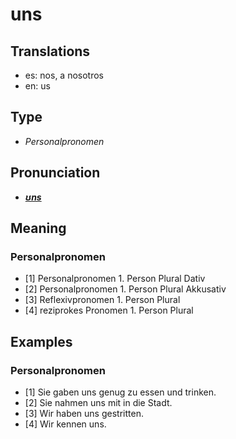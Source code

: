 # uns
## Translations
- es: nos, a nosotros
- en: us
## Type
- _Personalpronomen_
## Pronunciation
- **_[ʊns](https://commons.wikimedia.org/wiki/File:De-uns.ogg)_**
## Meaning
### Personalpronomen
- [1] Personalpronomen 1. Person Plural Dativ
- [2] Personalpronomen 1. Person Plural Akkusativ
- [3] Reflexivpronomen 1. Person Plural
- [4] reziprokes Pronomen 1. Person Plural
## Examples
### Personalpronomen
- [1] Sie gaben uns genug zu essen und trinken.
- [2] Sie nahmen uns mit in die Stadt.
- [3] Wir haben uns gestritten.
- [4] Wir kennen uns.
